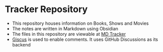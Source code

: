 # Tracker Repository

- This repository houses information on Books, Shows and Movies   
- The notes are written in Markdown using Obsidian  
- The files in this repository are viewable at [MD Tracker](https://tracker.davidvarghese.dev)
- [Giscus](https://giscus.app) is used to enable comments. It uses GitHub Discussions as its backend